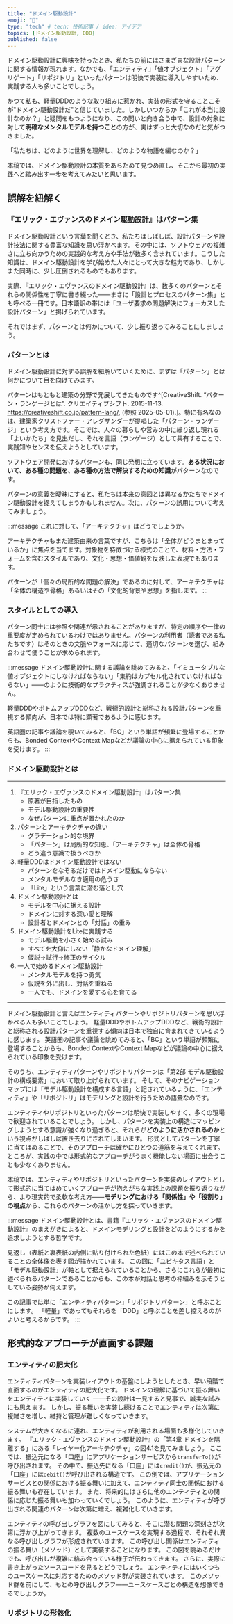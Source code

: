 ```yaml
---
title: "ドメイン駆動設計"
emoji: "🎉"
type: "tech" # tech: 技術記事 / idea: アイデア
topics: [ドメイン駆動設計, DDD]
published: false
---
```


ドメイン駆動設計に興味を持ったとき、私たちの前にはさまざまな設計パターンに関する情報が現れます。なかでも、「エンティティ」「値オブジェクト」「アグリゲート」「リポジトリ」といったパターンは明快で実装に導入しやすいため、実践する人も多いことでしょう。

かつて私も、軽量DDDのような取り組みに惹かれ、実装の形式を守ることこそが"ドメイン駆動設計だ"と信じていました。しかしいつからか「これが本当に設計なのか？」と疑問をもつようになり、この問いと向き合う中で、設計の対象に対して**明確なメンタルモデルを持つこと**の方が、実はずっと大切なのだと気がつきました。

「私たちは、どのように世界を理解し、どのような物語を編むのか？」

本稿では、ドメイン駆動設計の本質をあらためて見つめ直し、そこから最初の実践へと踏み出す一歩を考えてみたいと思います。

## 誤解を紐解く

### 『エリック・エヴァンスのドメイン駆動設計』はパターン集

ドメイン駆動設計という言葉を聞くとき、私たちはしばしば、設計パターンや設計技法に関する豊富な知識を思い浮かべます。その中には、ソフトウェアの複雑さに立ち向かうための実践的な考え方や手法が数多く含まれています。こうした知識は、ドメイン駆動設計を学び始めた人々にとって大きな魅力であり、しかしまた同時に、少し圧倒されるものでもあります。

実際、『エリック・エヴァンスのドメイン駆動設計』は、数多くのパターンとそれらの関係性を丁寧に書き綴った――まさに「設計とプロセスのパターン集」とも呼べる一冊です。日本語訳の帯には「ユーザ要求の問題解決にフォーカスした設計パターン」と掲げられています。

それではまず、パターンとは何かについて、少し振り返ってみることにしましょう。

### パターンとは

ドメイン駆動設計に対する誤解を紐解いていくために、まずは「パターン」とは何かについて目を向けてみます。

パターンはもともと建築の分野で発展してきたものです^[CreativeShift. “パターン・ランゲージとは”. クリエイティブシフト. 2015-11-13. https://creativeshift.co.jp/pattern-lang/, (参照 2025-05-01).]。特に有名なのは、建築家クリストファー・アレグザンダーが提唱した「パターン・ランゲージ」という考え方です。そこでは、人々の暮らしや営みの中に繰り返し現れる「よいかたち」を見出だし、それを言語（ランゲージ）として共有することで、実践知やセンスを伝えようとしています。

ソフトウェア開発におけるパターンも、同じ発想に立っています。**ある状況において、ある種の問題を、ある種の方法で解決するための知識**がパターンなのです。

パターンの意義を曖昧にすると、私たちは本来の意図とは異なるかたちでドメイン駆動設計を捉えてしまうかもしれません。次に、パターンの誤用について考えてみましょう。

:::message
これに対して、「アーキテクチャ」はどうでしょうか。

アーキテクチャもまた建築由来の言葉ですが、こちらは「全体がどうまとまっているか」に焦点を当てます。対象物を特徴づける様式のことで、材料・方法・フォームを含むスタイルであり、文化・思想・価値観を反映した表現でもあります。

パターンが「個々の局所的な問題の解決」であるのに対して、アーキテクチャは「全体の構造や骨格」あるいはその「文化的背景や思想」を指します。
:::

### スタイルとしての導入

パターン同士には参照や関連が示されることがありますが、特定の順序や一律の重要度が定められているわけではありません。パターンの利用者（読者である私たちです）はそのときの文脈やフォースに応じて、適切なパターンを選び、組み合わせて使うことが求められます。

:::message
ドメイン駆動設計に関する議論を眺めてみると、「イミュータブルな値オブジェクトにしなければならない」「集約はカプセル化されていなければならない」――のように技術的なプラクティスが強調されることが少なくありません。

軽量DDDやボトムアップDDDなど、戦術的設計と総称される設計パターンを重視する傾向が、日本では特に顕著であるように感じます。

英語圏の記事や議論を覗いてみると、「BC」という単語が頻繁に登場することからも、Bonded ContextやContext Mapなどが議論の中心に据えられている印象を受けます。
:::

### ドメイン駆動設計とは

---


1. 『エリック・エヴァンスのドメイン駆動設計』はパターン集
   - 原著が目指したもの
   - モデル駆動設計の重要性
   - なぜパターンに重点が置かれたのか
2. パターンとアーキテクチャの違い
   - グラデーション的な境界
   - 「パターン」は局所的な知恵、「アーキテクチャ」は全体の骨格
   - どう違う意識で扱うべきか
3. 軽量DDDはドメイン駆動設計ではない
   - パターンをなぞるだけではドメイン駆動にならない
   - メンタルモデルなき適用の危うさ
   - 「Lite」という言葉に潜む落とし穴
4. ドメイン駆動設計とは
   - モデルを中心に据える設計
   - ドメインに対する深い愛と理解
   - 設計者とドメインとの「対話」の重み
5. ドメイン駆動設計をLiteに実践する
   - モデル駆動を小さく始める試み
   - すべてを大仰にしない「静かなドメイン理解」
   - 仮説→試行→修正のサイクル
6. 一人で始めるドメイン駆動設計
   - メンタルモデルを持つ勇気
   - 仮説を外に出し、対話を重ねる
   - 一人でも、ドメインを愛する心を育てる

---

ドメイン駆動設計と言えばエンティティパターンやリポジトリパターンを思い浮かべる人も多いことでしょう。
軽量DDDやボトムアップDDDなど、戦術的設計と総称される設計パターンを重視する傾向は日本で独自に育まれてきているように感じます。
英語圏の記事や議論を眺めてみると、「BC」という単語が頻繁に登場することからも、Bonded ContextやContext Mapなどが議論の中心に据えられている印象を受けます。

そのうち、エンティティパターンやリポジトリパターンは「第2部 モデル駆動設計の構成要素」において取り上げられています。
そして、そのナビゲーションマップには「モデル駆動設計を構成する言語」と記されているように、「エンティティ」や「リポジトリ」はモデリングと設計を行うための語彙なのです。

エンティティやリポジトリといったパターンは明快で実装しやすく、多くの現場で歓迎されていることでしょう。
しかし、パターンを実装上の構造にマッピングしようとする意識が強くなり過ぎると、それらが**どのように活かされるのか**という視点がしばしば置き去りにされてしまいます。
形式としてパターンを丁寧に当てはめることで、そのアプローチは確かにひとつの道筋を与えてくれます。
ところが、実践の中では形式的なアプローチがうまく機能しない場面に出会うことも少なくありません。

本稿では、エンティティやリポジトリといったパターンを実装のレイアウトとして形式的に当てはめていくアプローチが抱えがちな実践上の課題を振り返りながら、より現実的で柔軟な考え方――**モデリングにおける「関係性」や「役割り」の視点**から、これらのパターンの活かし方を探っていきます。

:::message
ドメイン駆動設計とは、書籍『エリック・エヴァンスのドメイン駆動設計』のまえがきによると、ドメインモデリングと設計をどのようにするかを追求しようとする哲学です。

見返し（表紙と裏表紙の内側に貼り付けられた色紙）にはこの本で述べられていることの全体像を表す図が描かれています。
この図に「ユビキタス言語」と「モデル駆動設計」が軸として据えられていることから、さらにこれらが最初に述べられるパターンであることからも、この本が対話と思考の枠組みを示そうとしている姿勢が伺えます。

この記事では単に「エンティティパターン」「リポジトリパターン」と呼ぶことにします。
「軽量」であってもそれらを「DDD」と呼ぶことを差し控えるのがよいと考えるからです。
:::

## 形式的なアプローチが直面する課題

### エンティティの肥大化

エンティティパターンを実装レイアウトの基盤にしようとしたとき、早い段階で直面するのがエンティティの肥大化です。
ドメインの理解に基づいて振る舞いをエンティティに実装していく
――その設計は一見すると見事で、誠実な試みにも思えます。
しかし、振る舞いを実装し続けることでエンティティは次第に複雑さを増し、維持と管理が難しくなっていきます。

システムが大きくなるに連れ、エンティティが利用される場面も多様化していきます。
『エリック・エヴァンスのドメイン駆動設計』の「第4章 ドメインを隔離する」にある「レイヤー化アーキテクチャ」の図4.1を見てみましょう。
ここでは、振込元になる「口座」にアプリケーションサービスから`transferTo()`が呼び出されます。
その中で、振込先になる「口座」には`credit()`が、振込元の「口座」には`debit()`が呼び出される構造です。
この例では、アプリケーションサービスとの関係における振る舞いに加えて、エンティティ同士の関係における振る舞いも存在しています。
また、将来的にはさらに他のエンティティとの関係に応じた振る舞いも加わっていくでしょう。
このように、エンティティが呼び出される関連のパターンは次第に増え、複雑化していきます。

エンティティの呼び出しグラフを図にしてみると、そこに潜む問題の深刻さが次第に浮かび上がってきます。
複数のユースケースを実現する過程で、それぞれ異なる呼び出しグラフが形成されていきます。
この呼び出し関係はエンティティの振る舞い（メソッド）として実装することになります。
この図を眺めるだけでも、呼び出しが複雑に絡み合っている様子が伝わってきます。
さらに、実際に書き上がったソースコードを見るとどうでしょう。
エンティティにはいくつものユースケースに対応するためのメソッド群が実装されています。
このメソッド群を前にして、もとの呼び出しグラフ――ユースケースごとの構造を想像できるでしょうか。

### リポジトリの形骸化



